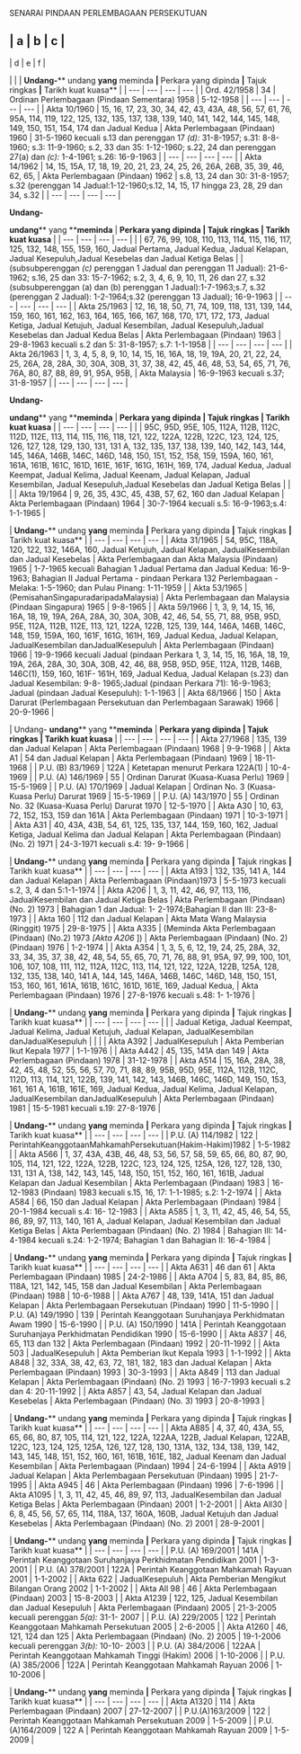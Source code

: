 SENARAI PINDAAN PERLEMBAGAAN PERSEKUTUAN

| a | b | c |
---

| d | e | f |

|
|
| **Undang-**** undang ****yang**** meminda **|** Perkara yang dipinda **|** Tajuk ringkas **|** Tarikh kuat kuasa** |
| --- | --- | --- | --- |
| Ord. 42/1958 | 34 | Ordinan
Perlembagaan
(Pindaan
Sementara) 1958 | 5-12-1958 |
| --- | --- | --- | --- |
| Akta 10/1960 | 15, 16, 17, 23,
30, 34, 42, 43,
43A, 48, 56, 57,
61, 76, 95A, 114,
119, 122, 125,
132, 135, 137,
138, 139, 140,
141, 142, 144,
145, 148, 149,
150, 151, 154,
174 dan Jadual
Kedua | Akta Perlembagaan
(Pindaan) 1960 | 31-5-1960 kecuali s.13
dan perenggan 17 _(d):_
31-8-1957; s.31: 8-8-1960;
s.3: 11-9-1960; s.2, 33
dan 35: 1-12-1960; s.22,
24 dan perenggan 27(a)
dan _(c):_ 1-4-1961; s.26:
16-9-1963 |
| --- | --- | --- | --- |
| Akta 14/1962 | 14, 15, 15A, 17,
18, 19, 20, 21,
23, 24, 25, 26,
26A, 26B, 35,
39, 46, 62, 65, | Akta Perlembagaan
(Pindaan) 1962 | s.8, 13, 24 dan 30:
31-8-1957; s.32 (perenggan
14 Jadual:1-12-1960;s.12,
14, 15, 17 hingga 23, 28,
29 dan 34, s.32 |
| --- | --- | --- | --- |

**Undang-**


**undang**** yang ****meminda** | **Perkara yang
dipinda **|** Tajuk ringkas **|** Tarikh kuat kuasa** |
| --- | --- | --- | --- |
|   | 67, 76, 99, 108,
110, 113, 114,
115, 116, 117,
125, 132, 148,
155, 159, 160,
Jadual Pertama,
Jadual Kedua,
Jadual Kelapan,
Jadual
Kesepuluh,Jadual Kesebelas
dan Jadual
Ketiga Belas |   | (subsubperenggan _(c)_
perenggan 1 Jadual dan
perenggan 11 Jadual):
21-6-1962; s.16, 25 dan
33: 15-7-1962; s.2, 3, 4,
6, 9, 10, 11, 26 dan 27,
s.32 (subsubperenggan
(a) dan (b) perenggan 1
Jadual):1-7-1963;s.7, s.32
(perenggan 2 Jadual):
1-2-1964;s.32 (perenggan
13 Jadual); 16-9-1963 |
| --- | --- | --- | --- |
| Akta 25/1963 | 12, 16, 18, 50,
71, 74, 109, 118,
131, 139, 144,
159, 160, 161,
162, 163, 164,
165, 166, 167,
168, 170, 171,
172, 173, Jadual
Ketiga, Jadual
Ketujuh, Jadual
Kesembilan,
Jadual
Kesepuluh,Jadual Kesebelas
dan Jadual
Kedua Belas | Akta Perlembagaan
(Pindaan) 1963 | 29-8-1963 kecuali s.2 dan
5: 31-8-1957;
s.7: 1-1-1958 |
| --- | --- | --- | --- |
| Akta 26/1963 | 1, 3, 4, 5, 8, 9,
10, 14, 15, 16,
16A, 18, 19, 19A,
20, 21, 22, 24,
25, 26A, 28, 28A,
30, 30A, 30B, 31,
37, 38, 42, 45,
46, 48, 53, 54,
65, 71, 76, 76A,
80, 87, 88, 89,
91, 95A, 95B, | Akta Malaysia | 16-9-1963 kecuali s.37;
31-8-1957 |
| --- | --- | --- | --- |

**Undang-**


**undang**** yang ****meminda** | **Perkara yang
dipinda **|** Tajuk ringkas **|** Tarikh kuat kuasa** |
| --- | --- | --- | --- |
|   | 95C, 95D, 95E,
105, 112A, 112B,
112C, 112D,
112E, 113, 114,
115, 116, 118,
121, 122, 122A,
122B, 122C, 123,
124, 125, 126,
127, 128, 129,
130, 131, 131 A,
132, 135, 137,
138, 139, 140,
142, 143, 144,
145, 146A, 146B,
146C, 146D, 148,
150, 151, 152,
158, 159, 159A,
160, 161, 161A,
161B, 161C,
161D, 161E,
161F, 161G,
161H, 169, 174,
Jadual Kedua,
Jadual Keempat,
Jadual Kelima,
Jadual Keenam,
Jadual Kelapan,
Jadual
Kesembilan,
Jadual
Kesepuluh,Jadual Kesebelas
dan Jadual
Ketiga Belas |   |   |
| Akta 19/1964 | 9, 26, 35, 43C,
45, 43B, 57, 62,
160 dan Jadual
Kelapan | Akta Perlembagaan
(Pindaan) 1964 | 30-7-1964 kecuali s.5: 16-9-1963;s.4: 1-1-1965 |



| **Undang-**** undang ****yang**** meminda **|** Perkara yang
dipinda **|** Tajuk ringkas **|** Tarikh kuat kuasa** |
| --- | --- | --- | --- |
| Akta 31/1965 | 54, 95C, 118A,
120, 122, 132,
146A, 160,
Jadual Ketujuh,
Jadual Kelapan,
JadualKesembilan dan
Jadual Kesebelas | Akta Perlembagaan
dan Akta Malaysia
(Pindaan) 1965 | 1-7-1965 kecuali Bahagian
1 Jadual Pertama dan
Jadual Kedua: 16-9-1963;
Bahagian II Jadual
Pertama - pindaan Perkara
132 Perlembagaan -
Melaka: 1-5-1960; dan
Pulau Pinang: 1-11-1959 |
| Akta 53/1965 | (PemisahanSingapuradaripadaMalaysia) | Akta Perlembagaan
dan Malaysia
(Pindaan
Singapura) 1965 | 9-8-1965 |
| Akta 59/1966 | 1, 3, 9, 14, 15,
16, 16A, 18, 19,
19A, 26A, 28A,
30, 30A, 30B, 42,
46, 54, 55, 71,
88, 95B, 95D,
95E, 112A, 112B,
112E, 113, 121,
122A, 122B, 125,
139, 144, 146A,
146B, 146C, 148,
159, 159A, 160,
161F, 161G,
161H, 169,
Jadual Kedua,
Jadual Kelapan,
JadualKesembilan danJadualKesepuluh | Akta Perlembagaan
(Pindaan) 1966 | 19-9-1966 kecuali Jadual
(pindaan Perkara 1, 3, 14,
15, 16, 16A, 18, 19, 19A,
26A, 28A, 30, 30A, 30B,
42, 46, 88, 95B, 95D,
95E, 112A, 112B, 146B,
146C(1), 159, 160, 161F-
161H, 169, Jadual Kedua,
Jadual Kelapan (s.23) dan
Jadual Kesembilan: 9-8-
1965;Jadual (pindaan Perkara
71): 16-9-1963; Jadual
(pindaan Jadual
Kesepuluh): 1-1-1963 |
| Akta 68/1966 | 150 | Akta Darurat
(Perlembagaan
Persekutuan dan
Perlembagaan
Sarawak) 1966 | 20-9-1966 |



| Undang- **undang**** yang ****meminda** | **Perkara yang
dipinda **|** Tajuk ringkas **|** Tarikh kuat kuasa** |
| --- | --- | --- | --- |
| Akta 27/1968 | 135, 139 dan
Jadual Kelapan | Akta Perlembagaan
(Pindaan) 1968 | 9-9-1968 |
| Akta A1 | 54 dan Jadual
Kelapan | Akta Perlembagaan
(Pindaan) 1969 | 18-11-1968 |
| P.U. (B)
83/1969 | 122A | Ketetapan menurut
Perkara 122A(1) | 10-4-1969 |
| P.U. (A)
146/1969 | 55 | Ordinan Darurat
(Kuasa-Kuasa
Perlu) 1969 | 15-5-1969 |
| P.U. (A)
170/1969 | Jadual Kelapan | Ordinan No. 3
(Kuasa-Kuasa
Perlu) Darurat
1969 | 15-5-1969 |
| P.U. (A)
143/1970 | 55 | Ordinan No. 32
(Kuasa-Kuasa
Perlu) Darurat 1970 | 12-5-1970 |
| Akta A30 | 10, 63, 72, 152,
153, 159 dan
161A | Akta Perlembagaan
(Pindaan) 1971 | 10-3-1971 |
| Akta A31 | 40, 43A, 43B, 54,
61, 125, 135,
137, 144, 159,
160, 162, Jadual
Ketiga, Jadual
Kelima dan
Jadual Kelapan | Akta Perlembagaan
(Pindaan) (No. 2)
1971 | 24-3-1971 kecuali s.4: 19-
9-1966 |



| **Undang-**** undang ****yang**** meminda **|** Perkara yang
dipinda **|** Tajuk ringkas **|** Tarikh kuat kuasa** |
| --- | --- | --- | --- |
| Akta A193 | 132, 135, 141 A,
144 dan Jadual
Kelapan | Akta Perlembagaan
(Pindaan)1973 | 5-5-1973 kecuali s.2, 3, 4
dan 5:1-1-1974 |
| Akta A206 | 1, 3, 11, 42, 46,
97, 113, 116,
JadualKesembilan dan
Jadual Ketiga
Belas | Akta Perlembagaan
(Pindaan) (No. 2)
1973 | Bahagian 1 dan Jadual: 1-
2-1974;Bahagian II dan III: 23-8-
1973 |
| Akta 160 | 112 dan Jadual
Kelapan | Akta Mata Wang
Malaysia (Ringgit)
1975 | 29-8-1975 |
| Akta A335 | (Meminda Akta
Perlembagaan
(Pindaan) (No.2)
1973 _[Akta
A206_ ]) | Akta Perlembagaan
(Pindaan) (No. 2)
(Pindaan) 1976 | 1-2-1974 |
| Akta A354 | 1, 3, 5, 6, 12, 19,
24, 25, 28A, 32,
33, 34, 35, 37,
38, 42, 48, 54,
55, 65, 70, 71,
76, 88, 91, 95A,
97, 99, 100, 101,
106, 107, 108,
111, 112, 112A,
112C, 113, 114,
121, 122, 122A,
122B, 125A, 128,
132, 135, 138,
140, 141 A, 144,
145, 146A, 146B,
146C, 146D, 148,
150, 151, 153,
160, 161, 161A,
161B, 161C,
161D, 161E, 169,
Jadual Kedua, | Akta Perlembagaan
(Pindaan) 1976 | 27-8-1976 kecuali s.48: 1-
1-1976 |



| **Undang-**** undang ****yang**** meminda **|** Perkara yang
dipinda **|** Tajuk ringkas **|** Tarikh kuat kuasa** |
| --- | --- | --- | --- |
|   | Jadual Ketiga,
Jadual Keempat,
Jadual Kelima,
Jadual Ketujuh,
Jadual Kelapan,
JadualKesembilan danJadualKesepuluh |   |   |
| Akta A392 | JadualKesepuluh | Akta Pemberian
Ikut Kepala 1977 | 1-1-1976 |
| Akta A442 | 45, 135, 141A
dan 149 | Akta Perlembagaan
(Pindaan) 1978 | 31-12-1978 |
| Akta A514 | 15, 16A, 28A, 38,
42, 45, 48, 52,
55, 56, 57, 70,
71, 88, 89, 95B,
95D, 95E, 112A,
112B, 112C,
112D, 113, 114,
121, 122B, 139,
141, 142, 143,
146B, 146C,
146D, 149, 150,
153, 161, 161 A,
161B, 161E, 169,
Jadual Kedua,
Jadual Kelima,
Jadual Kelapan,
JadualKesembilan danJadualKesepuluh | Akta Perlembagaan
(Pindaan) 1981 | 15-5-1981 kecuali s.19:
27-8-1976 |



| **Undang-**** undang ****yang**** meminda **|** Perkara yang
dipinda **|** Tajuk ringkas **|** Tarikh kuat kuasa** |
| --- | --- | --- | --- |
| P.U. (A)
114/1982 | 122 | PerintahKeanggotaanMahkamahPersekutuan(Hakim-Hakim)1982 | 1-5-1982 |
| Akta A566 | 1, 37, 43A, 43B,
46, 48, 53, 56,
57, 58, 59, 65,
66, 80, 87, 90,
105, 114, 121,
122, 122A, 122B,
122C, 123, 124,
125, 125A, 126,
127, 128, 130,
131, 131 A, 138,
142, 143, 145,
148, 150, 151,
152, 160, 161,
161B, Jadual
Kelapan dan
Jadual
Kesembilan | Akta Perlembagaan
(Pindaan) 1983 | 16-12-1983 (Pindaan)
1983 kecuali s.15, 16, 17:
1-1-1985;
s.2: 1-2-1974 |
| Akta A584 | 66, 150 dan
Jadual Kelapan | Akta Perlembagaan
(Pindaan) 1984 | 20-1-1984 kecuali s.4: 16-
12-1983 |
| Akta A585 | 1, 3, 11, 42, 45,
46, 54, 55, 86,
89, 97, 113, 140,
161 A, Jadual
Kelapan, Jadual
Kesembilan dan
Jadual Ketiga
Belas | Akta Perlembagaan
(Pindaan) (No. 2)
1984 | Bahagian III: 14-4-1984
kecuali s.24: 1-2-1974;
Bahagian 1 dan Bahagian
II: 16-4-1984 |



| **Undang-**** undang ****yang**** meminda **|** Perkara yang
dipinda **|** Tajuk ringkas **|** Tarikh kuat kuasa** |
| --- | --- | --- | --- |
| Akta A631 | 46 dan 61 | Akta Perlembagaan
(Pindaan) 1985 | 24-2-1986 |
| Akta A704 | 5, 83, 84, 85, 86,
118A, 121, 142,
145, 158 dan
Jadual Kesembilan | Akta Perlembagaan
(Pindaan) 1988 | 10-6-1988 |
| Akta A767 | 48, 139, 141A,
151 dan Jadual
Kelapan | Akta Perlembagaan
Persekutuan
(Pindaan) 1990 | 11-5-1990 |
| P.U. (A)
149/1990 | 139 | Perintah
Keanggotaan
Suruhanjaya
Perkhidmatan
Awam 1990 | 15-6-1990 |
| P.U. (A)
150/1990 | 141A | Perintah
Keanggotaan
Suruhanjaya
Perkhidmatan
Pendidikan 1990 | 15-6-1990 |
| Akta A837 | 46, 65, 113 dan
132 | Akta Perlembagaan
(Pindaan) 1992 | 20-11-1992 |
| Akta 503 | JadualKesepuluh | Akta Pemberian
Ikut Kepala 1993 | 1-1-1992 |
| Akta A848 | 32, 33A, 38, 42,
63, 72, 181, 182,
183 dan Jadual
Kelapan | Akta Perlembagaan
(Pindaan) 1993 | 30-3-1993 |
| Akta A849 | 113 dan Jadual
Kelapan | Akta Perlembagaan
(Pindaan) (No. 2)
1993 | 16-7-1993 kecuali s.2 dan
4: 20-11-1992 |
| Akta A857 | 43, 54, Jadual
Kelapan dan
Jadual Kesebelas | Akta Perlembagaan
(Pindaan) (No. 3)
1993 | 20-8-1993 |



| **Undang-**** undang ****yang**** meminda **|** Perkara yang
dipinda **|** Tajuk ringkas **|** Tarikh kuat kuasa** |
| --- | --- | --- | --- |
| Akta A885 | 4, 37, 40, 43A,
55, 65, 66, 80,
87, 105, 114,
121, 122, 122A,
122AA, 122B,
Jadual Kelapan,
122AB, 122C,
123, 124, 125,
125A, 126, 127,
128, 130, 131A,
132, 134, 138,
139, 142, 143,
145, 148, 151,
152, 160, 161,
161B, 161E, 182,
Jadual Keenam
dan Jadual
Kesembilan | Akta Perlembagaan
(Pindaan) 1994 | 24-6-1994 |
| Akta A919 | Jadual Kelapan | Akta Perlembagaan
Persekutuan
(Pindaan) 1995 | 21-7-1995 |
| Akta A945 | 46 | Akta Perlembagaan
(Pindaan) 1996 | 7-6-1996 |
| Akta A1095 | 1, 3, 11, 42, 45,
46, 89, 97, 113,
JadualKesembilan dan
Jadual Ketiga
Belas | Akta Perlembagaan
(Pindaan) 2001 | 1-2-2001 |
| Akta All30 | 6, 8, 45, 56, 57,
65, 114, 118A,
137, 160A, 160B,
Jadual Ketujuh
dan Jadual
Kesebelas | Akta Perlembagaan
(Pindaan) (No. 2)
2001 | 28-9-2001 |



| **Undang-**** undang ****yang**** meminda **|** Perkara yang
dipinda **|** Tajuk ringkas **|** Tarikh kuat kuasa** |
| --- | --- | --- | --- |
| P.U. (A)
169/2001 | 141A | Perintah
Keanggotaan
Suruhanjaya
Perkhidmatan
Pendidikan 2001 | 1-3-2001 |
| P.U. (A)
378/2001 | 122A | Perintah
Keanggotaan
Mahkamah Rayuan
2001 | 1-1-2002 |
| Akta 622 | JadualKesepuluh | Akta Pemberian
Mengikut Bilangan
Orang 2002 | 1-1-2002 |
| Akta All 98 | 46 | Akta Perlembagaan
(Pindaan) 2003 | 15-8-2003 |
| Akta A1239 | 122, 125, Jadual
Kesembilan dan
Jadual
Kesepuluh | Akta Perlembagaan
(Pindaan) 2005 | 21-3-2005 kecuali
perenggan _5(a):_ 31-1-
2007 |
| P.U. (A)
229/2005 | 122 | Perintah
Keanggotaan
Mahkamah
Persekutuan 2005 | 2-6-2005 |
| Akta A1260 | 46, 121, 124 dan
125 | Akta Perlembagaan
(Pindaan) (No. 2)
2005 | 19-1-2006 kecuali
perenggan _3(b):_ 10-10-
2003 |
| P.U. (A)
384/2006 | 122AA | Perintah
Keanggotaan
Mahkamah Tinggi
(Hakim) 2006 | 1-10-2006 |
| P.U. (A)
385/2006 | 122A | Perintah
Keanggotaan
Mahkamah Rayuan
2006 | 1-10-2006 |



| **Undang-**** undang ****yang**** meminda **|** Perkara yang
dipinda **|** Tajuk ringkas **|** Tarikh kuat kuasa** |
| --- | --- | --- | --- |
| Akta A1320 | 114 | Akta Perlembagaan
(Pindaan) 2007 | 27-12-2007 |
| P.U.(A)163/2009 | 122 | Perintah
Keanggotaan
Mahkamah
Persekutuan 2009 | 1-5-2009 |
| P.U.(A)164/2009 | 122 A | Perintah
Keanggotaan
Mahkamah Rayuan
2009 | 1-5-2009 |
